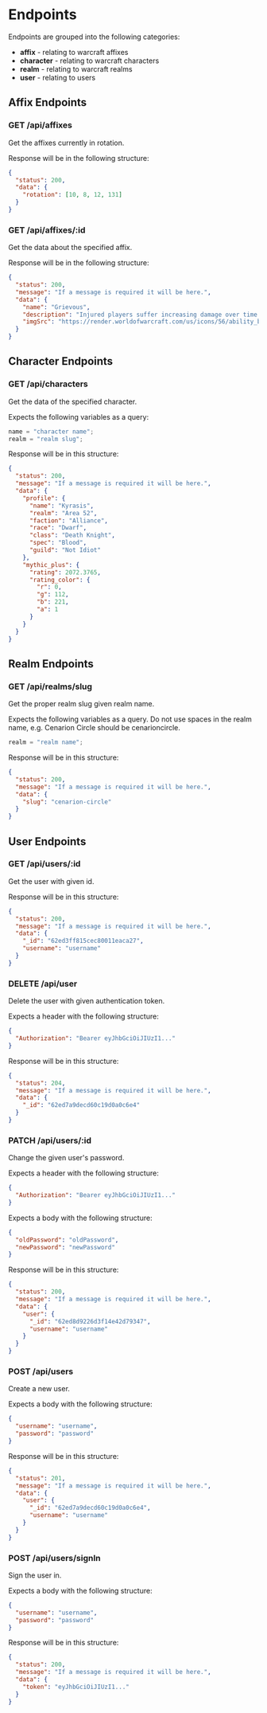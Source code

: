 # Endpoints

Endpoints are grouped into the following categories:

- **affix** - relating to warcraft affixes
- **character** - relating to warcraft characters
- **realm** - relating to warcraft realms
- **user** - relating to users

## Affix Endpoints

### GET /api/affixes

Get the affixes currently in rotation.

Response will be in the following structure:

```json
{
  "status": 200,
  "data": {
    "rotation": [10, 8, 12, 131]
  }
}
```

### GET /api/affixes/:id

Get the data about the specified affix.

Response will be in the following structure:

```json
{
  "status": 200,
  "message": "If a message is required it will be here.",
  "data": {
    "name": "Grievous",
    "description": "Injured players suffer increasing damage over time until healed.",
    "imgSrc": "https://render.worldofwarcraft.com/us/icons/56/ability_backstab.jpg"
  }
}
```

## Character Endpoints

### GET /api/characters

Get the data of the specified character.

Expects the following variables as a query:

```js
name = "character name";
realm = "realm slug";
```

Response will be in this structure:

```json
{
  "status": 200,
  "message": "If a message is required it will be here.",
  "data": {
    "profile": {
      "name": "Kyrasis",
      "realm": "Area 52",
      "faction": "Alliance",
      "race": "Dwarf",
      "class": "Death Knight",
      "spec": "Blood",
      "guild": "Not Idiot"
    },
    "mythic_plus": {
      "rating": 2072.3765,
      "rating_color": {
        "r": 0,
        "g": 112,
        "b": 221,
        "a": 1
      }
    }
  }
}
```

## Realm Endpoints

### GET /api/realms/slug

Get the proper realm slug given realm name.

Expects the following variables as a query. Do not use spaces in the realm name, e.g. Cenarion Circle should be cenarioncircle.

```js
realm = "realm name";
```

Response will be in this structure:

```json
{
  "status": 200,
  "message": "If a message is required it will be here.",
  "data": {
    "slug": "cenarion-circle"
  }
}
```

## User Endpoints

### GET /api/users/:id

Get the user with given id.

Response will be in this structure:

```json
{
  "status": 200,
  "message": "If a message is required it will be here.",
  "data": {
    "_id": "62ed3ff815cec80011eaca27",
    "username": "username"
  }
}
```

### DELETE /api/user

Delete the user with given authentication token.

Expects a header with the following structure:

```json
{
  "Authorization": "Bearer eyJhbGciOiJIUzI1..."
}
```

Response will be in this structure:

```json
{
  "status": 204,
  "message": "If a message is required it will be here.",
  "data": {
    "_id": "62ed7a9decd60c19d0a0c6e4"
  }
}
```

### PATCH /api/users/:id

Change the given user's password.

Expects a header with the following structure:

```json
{
  "Authorization": "Bearer eyJhbGciOiJIUzI1..."
}
```

Expects a body with the following structure:

```json
{
  "oldPassword": "oldPassword",
  "newPassword": "newPassword"
}
```

Response will be in this structure:

```json
{
  "status": 200,
  "message": "If a message is required it will be here.",
  "data": {
    "user": {
      "_id": "62ed8d9226d3f14e42d79347",
      "username": "username"
    }
  }
}
```

### POST /api/users

Create a new user.

Expects a body with the following structure:

```json
{
  "username": "username",
  "password": "password"
}
```

Response will be in this structure:

```json
{
  "status": 201,
  "message": "If a message is required it will be here.",
  "data": {
    "user": {
      "_id": "62ed7a9decd60c19d0a0c6e4",
      "username": "username"
    }
  }
}
```

### POST /api/users/signIn

Sign the user in.

Expects a body with the following structure:

```json
{
  "username": "username",
  "password": "password"
}
```

Response will be in this structure:

```json
{
  "status": 200,
  "message": "If a message is required it will be here.",
  "data": {
    "token": "eyJhbGciOiJIUzI1..."
  }
}
```
